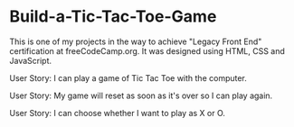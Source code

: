 # Build-a-Tic-Tac-Toe-Game

This is one of my projects in the way to achieve "Legacy Front End" certification at freeCodeCamp.org. It was designed using HTML, CSS and JavaScript.

User Story: I can play a game of Tic Tac Toe with the computer.

User Story: My game will reset as soon as it's over so I can play again.

User Story: I can choose whether I want to play as X or O.
